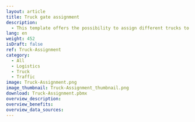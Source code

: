 ```yaml
---
layout: article
title: Truck gate assignment
description: 
  - This template offers the possibility to assign different trucks to a certain gate at a certain time. The assignment of the trucks is done via the Peakboard web interface. There you can store and maintain all data directly on the Peakboard Box. If more than 7 gates are specified, the view automatically changes to the next page. Upload the visualization to your box and open the web interface to manage your gates and trucks.
lang: en
weight: 452
isDraft: false
ref: Truck-Assignment
category:
  - All
  - Logistics
  - Truck
  - Traffic
image: Truck-Assignment.png
image_thumbnail: Truck-Assignment_thumbnail.png
download: Truck-Assignment.pbmx
overview_description:
overview_benefits:
overview_data_sources:
---
```

